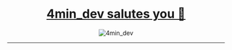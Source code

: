 <div align="center">
  <h1><a href="https://github.com/4min-dev" color="none">4min_dev salutes you 🦝</a></h1>
  <img src="https://github.com/4min-dev/4min-dev-logo/blob/master/4min_dev%20logo.gif" alt="4min_dev"/>
  <hr/>
</div>
